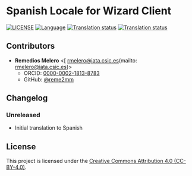 # Spanish Locale for Wizard Client

[![LICENSE](https://img.shields.io/github/license/ds-wizard/wizard-client-locales)](LICENSE)
[![Language](https://img.shields.io/badge/ISO%20639--1-es-blue)](https://en.wikipedia.org/wiki/Spanish_language)
[![Translation status](https://img.shields.io/badge/translated-N/A%25-brightgreen)](https://localize.ds-wizard.org/engage/wizard-client/es/)
[![Translation status](https://localize.ds-wizard.org/widgets/wizard-client/es/wizard-client-3-19-0/svg-badge.svg)](https://localize.ds-wizard.org/engage/wizard-client/es/)

## Contributors

* **Remedios Melero** <[ rmelero@iata.csic.es(mailto: rmelero@iata.csic.es)>
  * ORCID: [0000-0002-1813-8783](https://orcid.org/0000-0002-1813-8783)
  * GitHub: [@reme2mm](https://github.com/reme2mm)


## Changelog

### Unreleased

* Initial translation to Spanish


## License

This project is licensed under the [Creative Commons Attribution 4.0 (CC-BY-4.0)](https://creativecommons.org/licenses/by/4.0/).
